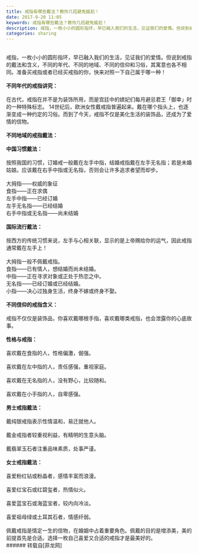 ```yaml
---
title: 戒指有哪些戴法？教你几招避免尴尬！
date: 2017-9-20 11:05
keywords: 戒指有哪些戴法？教你几招避免尴尬！
description: 戒指，一枚小小的圆形指环，早已融入我们的生活，见证我们的爱情。但说到戒指的戴法和含义，不同的年代、不同的地域、不同的信仰和习俗，其寓意也各不相同。准备买戒指或者已经买戒指的你，快来对照一下自己属于哪一种！不同年代的戒指讲究：在古代，戒指在并不是为装饰所用，而是宫廷中的嫔妃们每月避忌君王「御幸」时的一种特殊标志。 14世纪后，欧洲女性戴戒指普遍起来。戴在哪个指头上，也逐渐变成一种约定的习俗。而到了今天，戒指不仅是美化生活的装饰品，还成为了爱情的信物。不同地域的戒指戴法：中国习惯戴法：按照我国的习惯，订婚戒一般戴在左手中指，结婚戒指戴在左手无名指；若是未婚姑娘。应该戴在右手中指或无名指，否则会让许多追求者望而却步。大拇指——权威的象征食指——正在求偶左手中指——已经订婚左手无名指——已经结婚右手中指或无名指——尚未结婚国际流行戴法：按西方的传统习惯来说，左手与心相关联，显示的是上帝赐给你的运气，因此戒指通常戴在左手上！大拇指一般不佩戴戒指。食指——已有情人，想结婚而尚未结婚。中指——正在寻求对象或正处于热恋之中。无名指——已经订婚或已经结婚。小指——决心过独身生活，终身不嫁或终身不娶。不同信仰的戒指含义：戒指不仅仅是装饰品，你喜欢戴哪根手指，喜欢戴哪类戒指，也会泄露你的心底故事。性格与戒指：喜欢戴在食指的人，性格偏激，倔强。喜欢戴在左中指的人，责任感强，重视家庭。喜欢戴在无名指的人，没有野心，比较随和。喜欢戴在小手指的人，自卑感强。男士戒指戴法：戴纯银戒指表示性情温和，易迁就他人。戴金戒指者较重视利益，有精明的生意头脑。戴翡翠玉石者注重品味素质，处事严谨。女士戒指戴法：喜爱粉红钻或粉晶者，感情丰富而浪漫。喜爱红宝石或红碧玺者，热情似火。喜爱蓝宝石或海蓝宝者，较内向冷淡。喜爱祖母绿或土耳其石者，情感纤弱。佩戴戒指是情定一生的信物，在婚姻中占着重要角色。佩戴的目的是增添美，美的前提首先是合适。选择一枚自己喜爱又合适的戒指才是最美好的。
categories: sharing
---
```

<td class="t_f" id="postmessage_892354">

<br/>
戒指，一枚小小的圆形指环，早已融入我们的生活，见证我们的爱情。但说到戒指的戴法和含义，不同的年代、不同的地域、不同的信仰和习俗，其寓意也各不相同。准备买戒指或者已经买戒指的你，快来对照一下自己属于哪一种！<br/>
<br/>
<strong>不同年代的戒指讲究：</strong><br/>
<br/>
在古代，戒指在并不是为装饰所用，而是宫廷中的嫔妃们每月避忌君王「御幸」时的一种特殊标志。 14世纪后，欧洲女性戴戒指普遍起来。戴在哪个指头上，也逐渐变成一种约定的习俗。而到了今天，戒指不仅是美化生活的装饰品，还成为了爱情的信物。<br/>
<br/>
<strong>不同地域的戒指戴法：</strong><br/>
<br/>
<strong>中国习惯戴法：</strong><br/>
<br/>
按照我国的习惯，订婚戒一般戴在左手中指，结婚戒指戴在左手无名指；若是未婚姑娘。应该戴在右手中指或无名指，否则会让许多追求者望而却步。<br/>
<br/>
大拇指——权威的象征<br/>
食指——正在求偶<br/>
左手中指——已经订婚<br/>
左手无名指——已经结婚<br/>
右手中指或无名指——尚未结婚<br/>
<br/>
<strong>国际流行戴法：</strong><br/>
<br/>
按西方的传统习惯来说，左手与心相关联，显示的是上帝赐给你的运气，因此戒指通常戴在左手上！<br/>
<br/>
大拇指一般不佩戴戒指。<br/>
食指——已有情人，想结婚而尚未结婚。<br/>
中指——正在寻求对象或正处于热恋之中。<br/>
无名指——已经订婚或已经结婚。<br/>
小指——决心过独身生活，终身不嫁或终身不娶。<br/>
<br/>
<strong>不同信仰的戒指含义：</strong><br/>
<br/>
戒指不仅仅是装饰品，你喜欢戴哪根手指，喜欢戴哪类戒指，也会泄露你的心底故事。<br/>
<br/>
<strong>性格与戒指：</strong><br/>
<br/>
喜欢戴在食指的人，性格偏激，倔强。<br/>
<br/>
喜欢戴在左中指的人，责任感强，重视家庭。<br/>
<br/>
喜欢戴在无名指的人，没有野心，比较随和。<br/>
<br/>
喜欢戴在小手指的人，自卑感强。<br/>
<br/>
<strong>男士戒指戴法：</strong><br/>
<br/>
戴纯银戒指表示性情温和，易迁就他人。<br/>
<br/>
戴金戒指者较重视利益，有精明的生意头脑。<br/>
<br/>
戴翡翠玉石者注重品味素质，处事严谨。<br/>
<br/>
<strong>女士戒指戴法：</strong><br/>
<br/>
喜爱粉红钻或粉晶者，感情丰富而浪漫。<br/>
<br/>
喜爱红宝石或红碧玺者，热情似火。<br/>
<br/>
喜爱蓝宝石或海蓝宝者，较内向冷淡。<br/>
<br/>
喜爱祖母绿或土耳其石者，情感纤弱。<br/>
<br/>
佩戴戒指是情定一生的信物，在婚姻中占着重要角色。佩戴的目的是增添美，美的前提首先是合适。选择一枚自己喜爱又合适的戒指才是最美好的。<br/>
</td>
###### 转载自[菲龙网]
